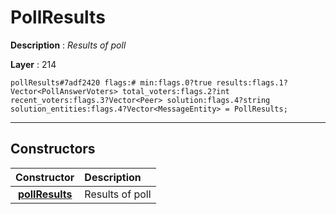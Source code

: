 # PollResults

**Description** : *Results of poll*

**Layer** : 214

```tl
pollResults#7adf2420 flags:# min:flags.0?true results:flags.1?Vector<PollAnswerVoters> total_voters:flags.2?int recent_voters:flags.3?Vector<Peer> solution:flags.4?string solution_entities:flags.4?Vector<MessageEntity> = PollResults;
```

---

## Constructors

| Constructor | Description |
| :---: | :--- |
| [**pollResults**](constructor/pollResults) | Results of poll |